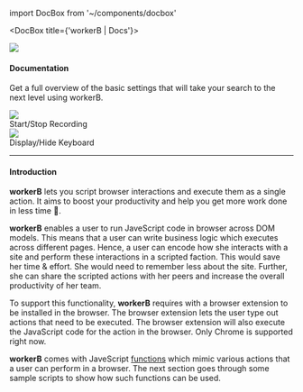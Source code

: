 import DocBox from '~/components/docbox'

<DocBox title={'workerB | Docs'}>
<div className='right-col-head'>
    <div className="left-head">
        <img src={require('../img/logo.png')} />
        <h4>Documentation</h4>
        <p>
            Get a full overview of the basic settings that will
            take your search to the next level using workerB.
        </p>
    </div>
    <div className='right-head'>
        <div className='doc-head-icon-block'>
            <div className='doc-head-icon'><img src={require('../img/start-stop.svg')} /></div>
            <div className='doc-head-icon-detail'>Start/Stop Recording</div>
        </div>
        <div className='doc-head-icon-block'>
            <div className='doc-head-icon down'><img src={require('../img/keyboard.svg')} /></div>
            <div className='doc-head-icon-detail'>Display/Hide Keyboard</div>
        </div>
    </div>
</div>
<hr/>

#### **Introduction**

**workerB** lets you script browser interactions and execute them as a single action. It aims to boost your productivity and help you get more work done in less time 🚀.

**workerB** enables a user to run JaveScript code in browser across DOM models. This means that a user can write business logic which executes across different pages. Hence, a user can encode how she interacts with a site and perform these interactions in a scripted faction. This would save her time & effort. She would need to remember less about the site. Further, she can share the scripted actions with her peers and increase the overall productivity of her team.

To support this functionality, **workerB** requires with a browser extension to be installed in the browser. The browser extension lets the user type out actions that need to be executed. The browser extension will also execute the JavaScript code for the action in the browser. Only Chrome is supported right now.

**workerB** comes with JaveScript [functions](#functions) which mimic various actions that a user can perform in a browser. The next section goes through some sample scripts to show how such functions can be used.

</DocBox>
